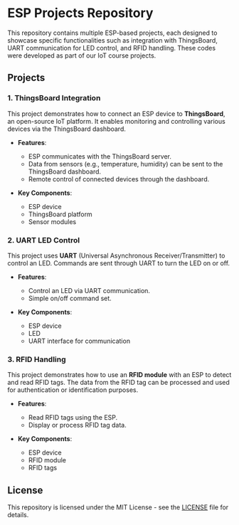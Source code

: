 # ESP Projects Repository
This repository contains multiple ESP-based projects, each designed to showcase specific functionalities such as integration with ThingsBoard, UART communication for LED control, and RFID handling. These codes were developed as part of our IoT course projects.

## Projects

### 1. ThingsBoard Integration
This project demonstrates how to connect an ESP device to **ThingsBoard**, an open-source IoT platform. It enables monitoring and controlling various devices via the ThingsBoard dashboard.

- **Features**:
  - ESP communicates with the ThingsBoard server.
  - Data from sensors (e.g., temperature, humidity) can be sent to the ThingsBoard dashboard.
  - Remote control of connected devices through the dashboard.

- **Key Components**:
  - ESP device
  - ThingsBoard platform
  - Sensor modules

### 2. UART LED Control
This project uses **UART** (Universal Asynchronous Receiver/Transmitter) to control an LED. Commands are sent through UART to turn the LED on or off.

- **Features**:
  - Control an LED via UART communication.
  - Simple on/off command set.
  
- **Key Components**:
  - ESP device
  - LED
  - UART interface for communication

### 3. RFID Handling
This project demonstrates how to use an **RFID module** with an ESP to detect and read RFID tags. The data from the RFID tag can be processed and used for authentication or identification purposes.

- **Features**:
  - Read RFID tags using the ESP.
  - Display or process RFID tag data.
  
- **Key Components**:
  - ESP device
  - RFID module
  - RFID tags

## License
This repository is licensed under the MIT License - see the [LICENSE](LICENSE) file for details.
